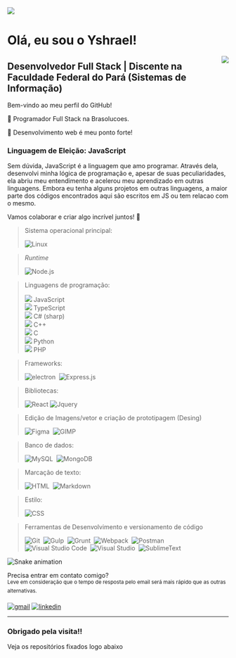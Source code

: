 <img height="160em" src="https://user-images.githubusercontent.com/79410863/188251321-aa1ac29d-7e4c-4ff0-bae4-fa9917c927ac.png"/>  

# Olá, eu sou o Yshrael!
<img align="right"  height="200rem" src="https://github-readme-stats.vercel.app/api/top-langs/?username=Ysh-rael&layout=compact&langs_count=7&theme=codeSTACKr"/>

## Desenvolvedor Full Stack | Discente na Faculdade Federal do Pará (Sistemas de Informação)

Bem-vindo ao meu perfil do GitHub! 

💼 Programador Full Stack na Brasolucoes. 

🎯 Desenvolvimento web é meu ponto forte!

### Linguagem de Eleição: JavaScript

Sem dúvida, JavaScript é a linguagem que amo programar. Através dela, desenvolvi minha lógica de programação e, apesar de suas peculiaridades, ela abriu meu entendimento e acelerou meu aprendizado em outras linguagens. Embora eu tenha alguns projetos em outras linguagens, a maior parte dos códigos encontrados aqui são escritos em JS ou tem relacao com o mesmo.

Vamos colaborar e criar algo incrível juntos! 🚀
    
> Sistema operacional principal:  
>
> ![Linux](https://img.shields.io/badge/-Linux-05122A?style=flat&logo=Linux)&nbsp;

> *Runtime*
> 
> ![Node.js](https://img.shields.io/badge/-Node.js-05122A?style=flat&logo=node.js)&nbsp;

> Linguagens de programação:
> 
><img width="20px" src="https://github.com/ysh-rael/Ysh-rael/assets/79410863/a4dc3b55-e312-4249-b83e-a23a315b8c43">  JavaScript <br>
><img width="20px" src="https://github.com/ysh-rael/Ysh-rael/assets/79410863/71ed2ba9-156b-451a-b030-ac6acbd67499">  TypeScript <br>
><img width="20px" src="https://github.com/ysh-rael/Ysh-rael/assets/79410863/52c43d6e-2141-4a9c-b50e-dfe2ca989401">  C# (sharp) <br>
><img width="20px" src="https://github.com/ysh-rael/Ysh-rael/assets/79410863/d7feec73-f6d1-483c-a7e5-a34c1d8f40cb">  C++ <br>
><img width="20px" src="https://github.com/ysh-rael/Ysh-rael/assets/79410863/419032d5-19fe-44e2-ad07-938909141681">  C <br>
><img width="20px" src="https://github.com/ysh-rael/Ysh-rael/assets/79410863/ba705468-c0ce-4604-bf5e-1bb8b23ac0fb">  Python <br>
><img width="20px" src="https://github.com/ysh-rael/Ysh-rael/assets/79410863/7c462051-6897-4d0d-b593-03b2361f16c8">  PHP <br>

> Frameworks:
>
> ![electron](https://img.shields.io/badge/-Electron-05122A?style=flat&logo=electron)&nbsp;
> ![Express.js](https://img.shields.io/badge/-ExpressJs-05122A?style=flat&logo=express)&nbsp;

> Bibliotecas:
>
> ![React](https://img.shields.io/badge/-React-05122A?style=flat&logo=react)
> ![Jquery](https://img.shields.io/badge/-Jquery-05122A?style=flat&logo=jquery)
 
> Edição de Imagens/vetor e criação de prototipagem (Desing)
>
> ![Figma](https://img.shields.io/badge/-figma-05122A?style=flat&logo=figma)&nbsp;
> ![GIMP](https://img.shields.io/badge/-GIMP-05122A?style=flat&logo=gimp)&nbsp;

> Banco de dados:
>
> ![MySQL](https://img.shields.io/badge/-MySQL-05122A?style=flat&logo=mysql)&nbsp;
> ![MongoDB](https://img.shields.io/badge/-MongoDB-05122A?style=flat&logo=mongodb)&nbsp;

> Marcação de texto:
>
> ![HTML](https://img.shields.io/badge/-HTML-05122A?style=flat&logo=HTML5)&nbsp;
> ![Markdown](https://img.shields.io/badge/-Markdown-05122A?style=flat&logo=markdown)&nbsp;

> Estilo:
> 
> ![CSS](https://img.shields.io/badge/-CSS-05122A?style=flat&logo=CSS3&logoColor=1572B6)&nbsp;

> Ferramentas de Desenvolvimento e versionamento de código
>
> ![Git](https://img.shields.io/badge/-Git-05122A?style=flat&logo=git)&nbsp;
> ![Gulp](https://img.shields.io/badge/-Gulp-05122A?style=flat&logo=gulp)&nbsp;
> ![Grunt](https://img.shields.io/badge/-Grunt-05122A?style=flat&logo=grunt)&nbsp;
> ![Webpack](https://img.shields.io/badge/-Webpack-05122A?style=flat&logo=webpack)&nbsp;
> ![Postman](https://img.shields.io/badge/-Postman-05122A?style=flat&logo=postman)&nbsp;
> ![Visual Studio Code](https://img.shields.io/badge/-Visual%20Studio%20Code-05122A?style=flat&logo=visual-studio-code&logoColor=007ACC)&nbsp;
> ![Visual Studio](https://img.shields.io/badge/-Visual%20Studio-05122A?style=flat&logo=visual-studio&logoColor=9b28bf)&nbsp;
> ![SublimeText](https://img.shields.io/badge/-SublimeText-05122A?style=flat&logo=sublimetext)&nbsp;

  
![Snake animation](https://github.com/Ysh-rael/Ysh-rael/blob/output/github-contribution-grid-snake.svg)

Precisa entrar em contato comigo?  
<sup>Leve em consideração que o tempo de resposta pelo email será mais rápido que as outras alternativas.</sup>

<span>

[![gmail](https://img.shields.io/twitter/url?label=Yshraelp&logo=gmail&logoColor=teal&style=social&url=https%3A%2F%2Ftwitter.com%2FYshraelP)](https://mailto:email@provedor.com.br)
[![linkedin](https://img.shields.io/twitter/url?label=Yshraelp&logo=linkedin&logoColor=teal&style=social&url=https%3A%2F%2Ftwitter.com%2FYshraelP)](https://www.linkedin.com/in/yshrael-pimentel-76502820b/)
</span>


 ----------
 
 ### Obrigado pela visita!!  
 
 Veja os repositórios fixados logo abaixo 














<div>

[comment]: <> (<img align="center" alt="logo-HTML" height="40" width="45" src="https://raw.githubusercontent.com/devicons/devicon/master/icons/html5/html5-original.svg">)
  
  [comment]: <> (<img align="center" alt="logo-CSS" height="40" width="45" src="https://raw.githubusercontent.com/devicons/devicon/master/icons/css3/css3-original.svg">)
  
  [comment]: <> (<img align="center" alt="logo-JS" height="40" width="45" src="https://cdn.jsdelivr.net/gh/devicons/devicon/icons/javascript/javascript-plain.svg">)
  
  [comment]: <> (<img align="center" alt="logo-GIT" height="40" width="45" src="https://cdn.jsdelivr.net/gh/devicons/devicon/icons/git/git-original.svg"/>)
  
  [comment]: <> (<img align="center" alt="logo-mySQL" height="40" width="40" src="https://cdn.jsdelivr.net/gh/devicons/devicon/icons/mysql/mysql-original.svg"/>)
  
  [comment]: <> (<img align="center" alt="logo-PHP" height="70" width="50" src="https://cdn.jsdelivr.net/gh/devicons/devicon/icons/php/php-original.svg"/>)
  
  [comment]: <> (<img align="center" alt="logo-Linux" height="40" width="40" src="https://cdn.jsdelivr.net/gh/devicons/devicon/icons/linux/linux-original.svg" />)
  
  [comment]: <> (<img align="center" alt="logo-nodeJS" height="40" width="40" src="https://cdn.jsdelivr.net/gh/devicons/devicon/icons/nodejs/nodejs-original.svg" />)
  
  [comment]: <> (<img align="center" alt="logo-electronJs" height="40" width="40" src="https://cdn.jsdelivr.net/gh/devicons/devicon/icons/electron/electron-original.svg" />)
  
  [comment]: <> (<img align="center" alt="ysh-electronJs" height="30" width="40" src="https://cdn.jsdelivr.net/gh/devicons/devicon/icons/figma/figma-original.svg" />)
</div>
